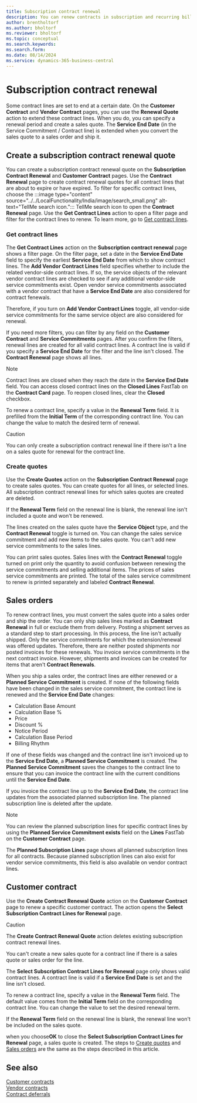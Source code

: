 ```yaml
---
title: Subscription contract renewal
description: You can renew contracts in subscription and recurring billing.
author: brentholtorf
ms.author: bholtorf
ms.reviewer: bholtorf
ms.topic: conceptual
ms.search.keywords: 
ms.search.form: 
ms.date: 08/14/2024
ms.service: dynamics-365-business-central
---
```


# Subscription contract renewal

Some contract lines are set to end at a certain date. On the **Customer Contract** and **Vendor Contract** pages, you can use the **Renewal Quote** action to extend these contract lines. When you do, you can specify a renewal period and create a sales quote. The **Service End Date** (in the Service Commitment / Contract line) is extended when you convert the sales quote to a sales order and ship it.

## Create a subscription contract renewal quote

You can create a subscription contract renewal quote on the **Subscription Contract Renewal** and **Customer Contract** pages. Use the **Contract Renewal** page to create contract renewal quotes for all contract lines that are about to expire or have expired. To filter for specific contract lines, choose the :::image type="content" source="../../LocalFunctionality/India/image/search_small.png" alt-text="TellMe search icon."::: TellMe search icon to open the **Contract Renewal** page. Use the **Get Contract Lines** action to open a filter page and filter for the contract lines to renew. To learn more, go to [Get contract lines](#get-contract-lines).

### Get contract lines

The **Get Contract Lines** action on the **Subscription contract renewal** page shows a filter page. On the filter page, set a date in the **Service End Date** field to specify the earliest **Service End Date** from which to show contract lines. The **Add Vendor Contract Lines** field specifies whether to include the related vendor-side contract lines. If so, the service objects of the relevant vendor contract lines are checked to see if any additional vendor-side service commitments exist. Open vendor service commitments associated with a vendor contract that have a **Service End Date** are also considered for contract fenewals.

Therefore, if you turn on **Add Vendor Contract Lines** toggle, all vendor-side service commitments for the same service object are also considered for renewal.

If you need more filters, you can filter by any field on the **Customer Contract** and **Service Commitments** pages. After you confirm the filters, renewal lines are created for all valid contract lines. A contract line is valid if you specify a **Service End Date** for the filter and the line isn't closed. The **Contract Renewal** page shows all lines.

> [!NOTE]
> Contract lines are closed when they reach the date in the **Service End Date** field. You can access closed contract lines on the **Closed Lines** FastTab on the **Contract Card** page. To reopen closed lines, clear the **Closed** checkbox.

To renew a contract line, specify a value in the **Renewal Term** field. It is prefilled from the **Initial Term** of the corresponding contract line. You can change the value to match the desired term of renewal.

> [!CAUTION]
> You can only create a subscription contract renewal line if there isn't a line on a sales quote for renewal for the contract line.

### Create quotes

Use the **Create Quotes** action on the **Subscription Contract Renewal** page to create sales quotes. You can create quotes for all lines, or selected lines. All subscription contract renewal lines for which sales quotes are created are deleted.

If the **Renewal Term** field on the renewal line is blank, the renewal line isn't included a quote and won't be renewed.

The lines created on the sales quote have the **Service Object** type, and the **Contract Renewal** toggle is turned on. You can change the sales service commitment and add new items to the sales quote. You can't add new service commitments to the sales lines.

You can print sales quotes. Sales lines with the **Contract Renewal** toggle turned on print only the quantity to avoid confusion between renewing the service commitments and selling additional items. The prices of sales service commitments are printed. The total of the sales service commitment to renew is printed separately and labeled **Contract Renewal**.

## Sales orders

To renew contract lines, you must convert the sales quote into a sales order and ship the order. You can only ship sales lines marked as **Contract Renewal** in full or exclude them from delivery. Posting a shipment serves as a standard step to start processing. In this process, the line isn't actually shipped. Only the service commitments for which the extension/renewal was offered updates. Therefore, there are neither posted shipments nor posted invoices for these renewals. You invoice service commitments in the next contract invoice. However, shipments and invoices can be created for items that aren't **Contract Renewals**.

When you ship a sales order, the contract lines are either renewed or a **Planned Service Commitment** is created. If none of the following fields have been changed in the sales service commitment, the contract line is renewed and the **Service End Date** changes:

* Calculation Base Amount
* Calculation Base %
* Price
* Discount %
* Notice Period
* Calculation Base Period
* Billing Rhythm

If one of these fields was changed and the contract line isn't invoiced up to the **Service End Date**, a **Planned Service Commitment** is created. The **Planned Service Commitment** saves the changes to the contract line to ensure that you can invoice the contract line with the current conditions until the **Service End Date**.

If you invoice the contract line up to the **Service End Date**, the contract line updates from the associated planned subscription line. The planned subscription line is deleted after the update.

> [!NOTE]
> You can review the planned subscription lines for specific contract lines by using the **Planned Service Commitment exists** field on the **Lines** FastTab on the **Customer Contract** page.

The **Planned Subscription Lines** page shows all planned subscription lines for all contracts. Because planned subscription lines can also exist for vendor service commitments, this field is also available on vendor contract lines.

## Customer contract

Use the **Create Contract Renewal Quote** action on the **Customer Contract** page to renew a specific customer contract. The action opens the **Select Subscription Contract Lines for Renewal** page.

> [!CAUTION]
> The **Create Contract Renewal Quote** action deletes existing subscription contract renewal lines. 
>
> You can't create a new sales quote for a contract line if there is a sales quote or sales order for the line.

The **Select Subscription Contract Lines for Renewal** page only shows valid contract lines. A contract line is valid if a **Service End Date** is set and the line isn't closed.

To renew a contract line, specify a value in the **Renewal Term** field. The default value comes from the **Initial Term** field on the corresponding contract line. You can change the value to set the desired renewal term.

If the **Renewal Term** field on the renewal line is blank, the renewal line won't be included on the sales quote.

when you choose**OK** to close the **Select Subscription Contract Lines for Renewal** page, a sales quote is created. The steps to [Create quotes](#create-quotes) and [Sales orders](#sales-orders) are the same as the steps described in this article.

## See also

[Customer contracts](customer-contracts.md)  
[Vendor contracts](vendor-contracts.md)  
[Contract deferrals](contract-deferrals.md)  